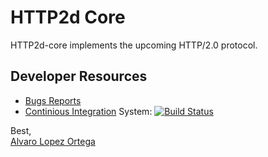 HTTP2d Core
===========

HTTP2d-core implements the upcoming HTTP/2.0 protocol.

Developer Resources
-------------------

- [Bugs Reports](https://github.com/http2d/core/issues)
- [Continious Integration](https://travis-ci.org/http2d/core/builds) System: [![Build Status](https://travis-ci.org/http2d/core.png?branch=master)](https://travis-ci.org/http2d/core)


Best,  
[Alvaro Lopez Ortega](mailto:alvaro@alobbs.com)
